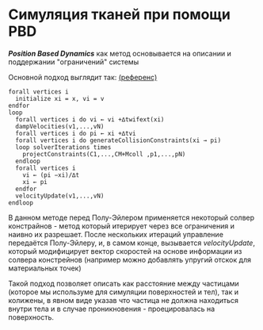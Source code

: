 # Симуляция тканей при помощи PBD

***Position Based Dynamics*** как метод основывается на описании и поддержании "ограничений" системы

Основной подход выглядит так: [(референс)](https://matthias-research.github.io/pages/publications/posBasedDyn.pdf)

```
forall vertices i
  initialize xi = x, vi = v
endfor
loop
  forall vertices i do vi ← vi +∆twifext(xi)
  dampVelocities(v1,...,vN)
  forall vertices i do pi ← xi +∆tvi
  forall vertices i do generateCollisionConstraints(xi → pi)
  loop solverIterations times
    projectConstraints(C1,...,CM+Mcoll ,p1,...,pN)
  endloop
  forall vertices i
    vi ← (pi −xi)/∆t
    xi ← pi
  endfor
  velocityUpdate(v1,...,vN)
endloop
```

В данном методе перед Полу-Эйлером применяется некоторый солвер констрайнов - метод который итерирует через все ограничения и наивно их разрешает. 
После нескольких итераций управление передаётся Полу-Эйлеру, и, в самом конце, вызывается *velocityUpdate*, который модифицирует вектор скоростей
на основе информации из солвера констрейнов (например можно добавлять упругий отскок для материальных точек)

Такой подход позволяет описать как расстояние между частицами (которое мы используме для симуляции поверхностей и тел), так и колижены, в явном
виде указав что частица не должна находиться внутри тела и в случае проникновения - проецировалась на поверхность.

